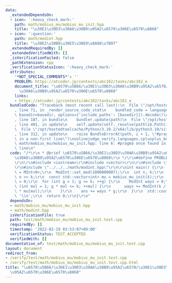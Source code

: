 ```yaml
---
data:
  _extendedDependsOn:
  - icon: ':heavy_check_mark:'
    path: math/mobius_mu/mobius_mu_init.hpp
    title: "\u30E1\u30D3\u30A6\u30B9\u95A2\u6570\u306E\u6570\u8868"
  - icon: ':question:'
    path: math/modint.hpp
    title: "\u30E2\u30B8\u30E5\u30E9\u8A08\u7B97"
  _extendedRequiredBy: []
  _extendedVerifiedWith: []
  _isVerificationFailed: false
  _pathExtension: cpp
  _verificationStatusIcon: ':heavy_check_mark:'
  attributes:
    '*NOT_SPECIAL_COMMENTS*': ''
    PROBLEM: https://atcoder.jp/contests/abc162/tasks/abc162_e
    document_title: "\u6570\u5B66/\u30E1\u30D3\u30A6\u30B9\u95A2\u6570/\u30E1\u30D3\
      \u30A6\u30B9\u95A2\u6570\u306E\u6570\u8868"
    links:
    - https://atcoder.jp/contests/abc162/tasks/abc162_e
  bundledCode: "Traceback (most recent call last):\n  File \"/opt/hostedtoolcache/Python/3.10.2/x64/lib/python3.10/site-packages/onlinejudge_verify/documentation/build.py\"\
    , line 71, in _render_source_code_stat\n    bundled_code = language.bundle(stat.path,\
    \ basedir=basedir, options={'include_paths': [basedir]}).decode()\n  File \"/opt/hostedtoolcache/Python/3.10.2/x64/lib/python3.10/site-packages/onlinejudge_verify/languages/cplusplus.py\"\
    , line 187, in bundle\n    bundler.update(path)\n  File \"/opt/hostedtoolcache/Python/3.10.2/x64/lib/python3.10/site-packages/onlinejudge_verify/languages/cplusplus_bundle.py\"\
    , line 401, in update\n    self.update(self._resolve(pathlib.Path(included), included_from=path))\n\
    \  File \"/opt/hostedtoolcache/Python/3.10.2/x64/lib/python3.10/site-packages/onlinejudge_verify/languages/cplusplus_bundle.py\"\
    , line 312, in update\n    raise BundleErrorAt(path, i + 1, \"#pragma once found\
    \ in a non-first line\")\nonlinejudge_verify.languages.cplusplus_bundle.BundleErrorAt:\
    \ math/mobius_mu/mobius_mu_init.hpp: line 6: #pragma once found in a non-first\
    \ line\n"
  code: "/*\r\n * @brief \u6570\u5B66/\u30E1\u30D3\u30A6\u30B9\u95A2\u6570/\u30E1\u30D3\
    \u30A6\u30B9\u95A2\u6570\u306E\u6570\u8868\r\n */\r\n#define PROBLEM \"https://atcoder.jp/contests/abc162/tasks/abc162_e\"\
    \r\n\r\n#include <iostream>\r\n#include <vector>\r\n\r\n#include \"../../../math/mobius_mu/mobius_mu_init.hpp\"\
    \r\n#include \"../../../math/modint.hpp\"\r\n\r\nint main() {\r\n  using ModInt\
    \ = MInt<0>;\r\n  ModInt::set_mod(1000000007);\r\n  int n, k;\r\n  std::cin >>\
    \ n >> k;\r\n  const std::vector<int> mu = mobius_mu_init(k);\r\n  ModInt ans\
    \ = 0;\r\n  for (int g = 1; g <= k; ++g) {\r\n    ModInt ways = 0;\r\n    for\
    \ (int mul = 1; g * mul <= k; ++mul) {\r\n      ways += ModInt(k / (g * mul)).pow(n)\
    \ * mu[mul];\r\n    }\r\n    ans += ways * g;\r\n  }\r\n  std::cout << ans <<\
    \ '\\n';\r\n  return 0;\r\n}\r\n"
  dependsOn:
  - math/mobius_mu/mobius_mu_init.hpp
  - math/modint.hpp
  isVerificationFile: true
  path: test/math/mobius_mu/mobius_mu_init.test.cpp
  requiredBy: []
  timestamp: '2022-02-19 03:53:07+09:00'
  verificationStatus: TEST_ACCEPTED
  verifiedWith: []
documentation_of: test/math/mobius_mu/mobius_mu_init.test.cpp
layout: document
redirect_from:
- /verify/test/math/mobius_mu/mobius_mu_init.test.cpp
- /verify/test/math/mobius_mu/mobius_mu_init.test.cpp.html
title: "\u6570\u5B66/\u30E1\u30D3\u30A6\u30B9\u95A2\u6570/\u30E1\u30D3\u30A6\u30B9\
  \u95A2\u6570\u306E\u6570\u8868"
---
```

